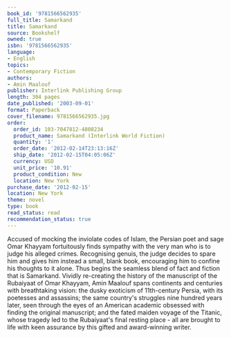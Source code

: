 ```yaml
---
book_id: '9781566562935'
full_title: Samarkand
title: Samarkand
source: Bookshelf
owned: true
isbn: '9781566562935'
language:
- English
topics:
- Contemporary Fiction
authors:
- Amin Maalouf
publisher: Interlink Publishing Group
length: 304 pages
date_published: '2003-09-01'
format: Paperback
cover_filename: 9781566562935.jpg
order:
  order_id: 103-7047812-4808234
  product_name: Samarkand (Interlink World Fiction)
  quantity: '1'
  order_date: '2012-02-14T23:13:16Z'
  ship_date: '2012-02-15T04:05:06Z'
  currency: USD
  unit_price: '10.91'
  product_condition: New
  location: New York
purchase_date: '2012-02-15'
location: New York
theme: novel
type: book
read_status: read
recommendation_status: true
---
```

Accused of mocking the inviolate codes of Islam, the Persian poet and sage Omar Khayyam fortuitously finds sympathy with the very man who is to judge his alleged crimes. Recognising genuis, the judge decides to spare him and gives him instead a small, blank book, encouraging him to confine his thoughts to it alone. Thus begins the seamless blend of fact and fiction that is Samarkand. Vividly re-creating the history of the manuscript of the Rubaiyaat of Omar Khayyam, Amin Maalouf spans continents and centuries with breathtaking vision: the dusky exoticism of 11th-century Persia, with its poetesses and assassins; the same country's struggles nine hundred years later, seen through the eyes of an American academic obsessed with finding the original manuscript; and the fated maiden voyage of the Titanic, whose tragedy led to the Rubaiyaat's final resting place - all are brought to life with keen assurance by this gifted and award-winning writer.
